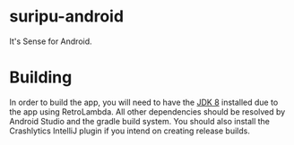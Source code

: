 suripu-android
==============

It's Sense for Android.

Building
========

In order to build the app, you will need to have the <a href="http://www.oracle.com/technetwork/java/javase/downloads/jdk8-downloads-2133151.html">JDK 8</a> installed due to the app using RetroLambda. All other dependencies should be resolved by Android Studio and the gradle build system. You should also install the Crashlytics IntelliJ plugin if you intend on creating release builds.